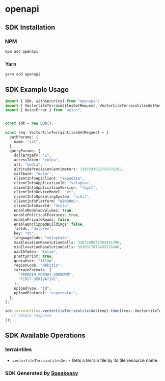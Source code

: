 # openapi

<!-- Start SDK Installation -->
## SDK Installation

### NPM

```bash
npm add openapi
```

### Yarn

```bash
yarn add openapi
```
<!-- End SDK Installation -->

## SDK Example Usage
<!-- Start SDK Example Usage -->
```typescript
import { SDK, withSecurity} from "openapi";
import { VectortileTerraintilesGetRequest, VectortileTerraintilesGetResponse } from "openapi/src/sdk/models/operations";
import { AxiosError } from "axios";


const sdk = new SDK();
    
const req: VectortileTerraintilesGetRequest = {
  pathParams: {
    name: "sit",
  },
  queryParams: {
    dollarXgafv: "1",
    accessToken: "culpa",
    alt: "media",
    altitudePrecisionCentimeters: 3390393562759376202,
    callback: "dolor",
    clientInfoApiClient: "expedita",
    clientInfoApplicationId: "voluptas",
    clientInfoApplicationVersion: "fugit",
    clientInfoDeviceModel: "et",
    clientInfoOperatingSystem: "nihil",
    clientInfoPlatform: "WINDOWS",
    clientInfoUserId: "dicta",
    enableModeledVolumes: true,
    enablePoliticalFeatures: true,
    enablePrivateRoads: false,
    enableUnclippedBuildings: false,
    fields: "dolorem",
    key: "et",
    languageCode: "voluptate",
    maxElevationResolutionCells: 3287288577352441706,
    minElevationResolutionCells: 3930927879439176946,
    oauthToken: "totam",
    prettyPrint: true,
    quotaUser: "illum",
    regionCode: "debitis",
    terrainFormats: [
      "TERRAIN_FORMAT_UNKNOWN",
      "FIRST_DERIVATIVE",
    ],
    uploadType: "id",
    uploadProtocol: "aspernatur",
  },
};

sdk.terraintiles.vectortileTerraintilesGet(req).then((res: VectortileTerraintilesGetResponse | AxiosError) => {
   // handle response
});
```
<!-- End SDK Example Usage -->

<!-- Start SDK Available Operations -->
## SDK Available Operations

### terraintiles

* `vectortileTerraintilesGet` - Gets a terrain tile by its tile resource name.

<!-- End SDK Available Operations -->

### SDK Generated by [Speakeasy](https://docs.speakeasyapi.dev/docs/using-speakeasy/client-sdks)
